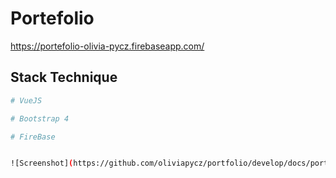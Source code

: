 # Portefolio

https://portefolio-olivia-pycz.firebaseapp.com/

## Stack Technique

``` bash
# VueJS

# Bootstrap 4

# FireBase


![Screenshot](https://github.com/oliviapycz/portfolio/develop/docs/portfolio_home.jpg)
